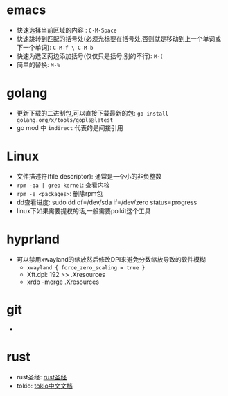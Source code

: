 # emacs

- 快速选择当前区域的内容 : `C-M-Space`
- 快速跳转到匹配的括号处(必须光标要在括号处,否则就是移动到上一个单词或下一个单词): `C-M-f \ C-M-b`
- 快速为选区两边添加括号(仅仅只是括号,别的不行): `M-(`
- 简单的替换: `M-%`

# golang

- 更新下载的二进制包,可以直接下载最新的包: `go install golang.org/x/tools/gopls@latest`
- go mod 中 `indirect` 代表的是间接引用

# Linux

- 文件描述符(file descriptor): 通常是一个小的非负整数
- `rpm -qa | grep kernel`: 查看内核
- `rpm -e <packages>`: 删除rpm包
- dd查看进度: sudo dd of=/dev/sda if=/dev/zero status=progress
- linux下如果需要提权的话,一般需要polkit这个工具

# hyprland

- 可以禁用xwayland的缩放然后修改DPI来避免分数缩放导致的软件模糊
  - `xwayland { force_zero_scaling = true }`
  - Xft.dpi: 192 >> .Xresources
  - xrdb -merge .Xresources

# git

- 

# rust

- rust圣经: [rust圣经](https://course.rs/about-book.html)
- tokio: [tokio中文文档](https://tokio-zh.github.io/document)

